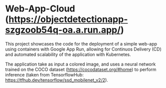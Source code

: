 # Web-App-Cloud (https://objectdetectionapp-szgzoob54q-oa.a.run.app/)
This project showcases the code for the deployment of a simple web-app using containers with Google App Run, allowing for Continuos Delivery (CD) and automated scalability of the application with Kubernetes. 

The application take as input a colored image, and uses a neural network trained on the COCO dataset (https://cocodataset.org/#home) to perform inference (taken from TensorflowHub: https://tfhub.dev/tensorflow/ssd_mobilenet_v2/2).
